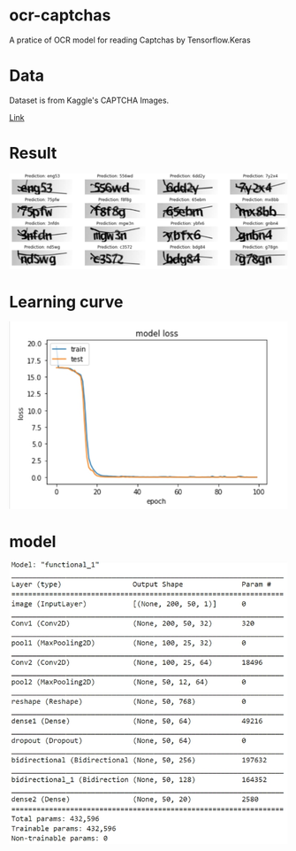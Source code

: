 # ocr-captchas

A pratice of OCR model for reading Captchas by Tensorflow.Keras

# Data
Dataset is from Kaggle's CAPTCHA Images.</br>

[Link](https://www.kaggle.com/fournierp/captcha-version-2-images)

# Result

![](./result.jpg)
</br>

# Learning curve

![](./learning_curve.jpg)
</br>

# model
![](./model_structure.jpg)
</br>
